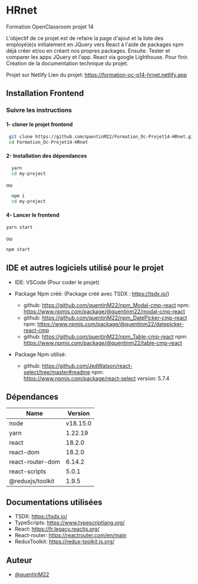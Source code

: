 # HRnet

 
Formation OpenClassroom projet 14

L'objectif de ce projet est de refaire la page d'ajout et la liste des employé(e)s initialement en JQuery vers React à l'aide de packages npm déjà créer et/ou en créant nos propres packages.
Ensuite.
Tester et comparer les apps JQuery et l'app. React via google Lighthouse.
Pour finir.
Création de la documentation technique du projet.

Projet sur Netlify 
Lien du projet: https://formation-oc-p14-hrnet.netlify.app

## Installation Frontend

### Suivre les instructions 

#### 1- cloner le projet frontend

```bash
 git clone https://github.com/quentinM22/Formation_Oc-Projet14-HRnet.git
 cd Formation_Oc-Projet14-HRnet
```
#### 2- Installation des dépendances
```bash
  yarn
  cd my-project
```
ou

```bash
  npm i
  cd my-project
```

#### 4- Lancer le frontend
```bash
yarn start
```
ou

```bash
npm start
```
## IDE et autres logiciels utilisé pour le projet
* IDE: VSCode (Pour coder le projet)

* Package Npm créé:
    (Package créé avec TSDX : https://tsdx.io/)
    * github: https://github.com/quentinM22/npm_Modal-cmp-react 
        npm: https://www.npmjs.com/package/@quentinm22/modal-cmp-react  
    * github: https://github.com/quentinM22/npm_DatePicker-cmp-react 
        npm: https://www.npmjs.com/package/@quentinm22/datepicker-react-cmp 
    * github: https://github.com/quentinM22/npm_Table-cmp-react 
        npm: https://www.npmjs.com/package/@quentinm22/table-cmp-react

* Package Npm utilisé:
    * github: https://github.com/JedWatson/react-select/tree/master#readme 
        npm: https://www.npmjs.com/package/react-select
    version: 5.7.4

## Dépendances


| Name              | Version |  
| ----------------- | ------- |
| node              | v18.15.0|
| yarn               | 1.22.19  |
| react             | 18.2.0  |
| react-dom         | 18.2.0  |
| react-router-dom  | 6.14.2  |
| react-scripts     | 5.0.1   |
| @reduxjs/toolkit          | 1.9.5   |

## Documentations utilisées

* TSDX: https://tsdx.io/
* TypeScripts: https://www.typescriptlang.org/
* React: https://fr.legacy.reactjs.org/
* React-router: https://reactrouter.com/en/main
* ReduxToolkit: https://redux-toolkit.js.org/


## Auteur

- [@quentinM22](https://github.com/quentinM22/)